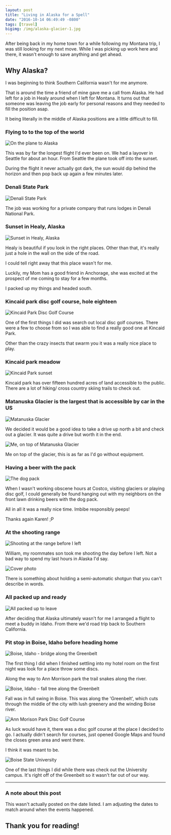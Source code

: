 ```yaml
---
layout: post
title: "Living in Alaska for a Spell"
date: "2016-10-14 06:49:49 -0800"
tags: [travel]
bigimg: /img/alaska-glacier-1.jpg
---
```


After being back in my home town for a while following my Montana trip, I was still looking for my next move. While I was picking up work here and there, it wasn't enough to save anything and get ahead.

<!--more-->

## Why Alaska?

I was beginning to think Southern California wasn't for me anymore.

That is around the time a friend of mine gave me a call from Alaska. He had left for a job in Healy around when I left for Montana. It turns out that someone was leaving the job early for personal reasons and they needed to fill the position asap.

It being literally in the middle of Alaska positions are a little difficult to fill.

### Flying to to the top of the world

![On the plane to Alaska](https://imgur.com/goMlz8C.jpg)

This was by far the longest flight I'd ever been on. We had a layover in Seattle for about an hour. From Seattle the plane took off into the sunset.

During the flight it never actually got dark, the sun would dip behind the horizon and then pop back up again a few minutes later.

### Denali State Park

![Denali State Park](https://imgur.com/X6wzw5E.jpg)

The job was working for a private company that runs lodges in Denali National Park.

### Sunset in Healy, Alaska

![Sunset in Healy, Alaska](https://i.imgur.com/63lCn6A.jpg?1)

Healy is beautiful if you look in the right places. Other than that, it's really just a hole in the wall on the side of the road.

I could tell right away that this place wasn't for me.

Luckily, my Mom has a good friend in Anchorage, she was excited at the prospect of me coming to stay for a few months.

I packed up my things and headed south.

### Kincaid park disc golf course, hole eighteen

![Kincaid Park Disc Golf Course](https://imgur.com/q0deF9D.jpg)

One of the first things I did was search out local disc golf courses. There were a few to choose from so I was able to find a really good one at Kincaid Park.

Other than the crazy insects that swarm you it was a really nice place to play.

### Kincaid park meadow

![Kincaid Park sunset](https://imgur.com/6ZPfLwo.jpg)

Kincaid park has over fifteen hundred acres of land accessible to the public. There are a lot of hiking/ cross country skiing trails to check out.

### Matanuska Glacier is the largest that is accessible by car in the US

![Matanuska Glacier](https://imgur.com/9lSkUwu.jpg)

We decided it would be a good idea to take a drive up north a bit and check out a glacier. It was quite a drive but worth it in the end.

![Me, on top of Matanuska Glacier](https://imgur.com/n2rmqcD.jpg)

Me on top of the glacier, this is as far as I'd go without equipment.

### Having a beer with the pack

![The dog pack](https://imgur.com/Sag8NWM.jpg)

When I wasn't working obscene hours at Costco, visiting glaciers or playing disc golf, I could generally be found hanging out with my neighbors on the front lawn drinking beers with the dog pack.

All in all it was a really nice time. Imbibe responsibly peeps!

Thanks again Karen! ;P

### At the shooting range

![Shooting at the range before I left](https://imgur.com/fvshw0Z.jpg)

William, my roommates son took me shooting the day before I left. Not a bad way to spend my last hours in Alaska I'd say.

![Cover photo](https://imgur.com/BKSDuJd.jpg)

There is something about holding a semi-automatic shotgun that you can't describe in words.

### All packed up and ready

![All packed up to leave](https://imgur.com/iFKDfuy.jpg)

After deciding that Alaska ultimately wasn't for me I arranged a flight to meet a buddy in Idaho. From there we'd road trip back to Southern California.

### Pit stop in Boise, Idaho before heading home

![Boise, Idaho  - bridge along the Greenbelt](https://imgur.com/o41gFzx.jpg)

The first thing I did when I finished settling into my hotel room on the first night was look for a place throw some discs.

Along the way to Ann Morrison park the trail snakes along the river.

![Boise, Idaho  - fall tree along the Greenbelt](https://imgur.com/WTeVq2z.jpg)

Fall was in full swing in Boise. This was along the 'Greenbelt', which cuts through the middle of the city with lush greenery and the winding Boise river.

![Ann Morison Park Disc Golf Course](https://imgur.com/Z2Go6i2.jpg)

As luck would have it, there was a disc golf course at the place I decided to go. I actually didn't search for courses, just opened Google Maps and found the closes green area and went there.

I think it was meant to be.

![Boise State University](https://imgur.com/JMHhyfo.jpg)

One of the last things I did while there was check out the University campus. It's right off of the Greenbelt so it wasn't far out of our way.

*****

### A note about this post

This wasn't actually posted on the date listed. I am adjusting the dates to match around when the events happened.

## Thank you for reading!

